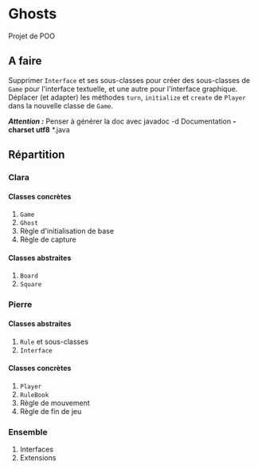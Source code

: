 # Ghosts

Projet de POO

## A faire
Supprimer `Interface` et ses sous-classes pour créer des sous-classes de `Game` pour l'interface textuelle, et une autre pour l'interface graphique.
Déplacer (et adapter) les méthodes `turn`, `initialize` et `create` de `Player` dans la nouvelle classe de `Game`.

**_Attention :_** Penser à générer la doc avec javadoc -d Documentation **-charset utf8** *.java

## Répartition

### Clara

#### Classes concrètes

1. `Game`
2. `Ghost`
3. Règle d'initialisation de base
4. Règle de capture

#### Classes abstraites

1. `Board`
2. `Square`

### Pierre

#### Classes abstraites

1. `Rule` et sous-classes
2. `Interface`

#### Classes concrètes

1. `Player`
2. `RuleBook`
3. Règle de mouvement
4. Règle de fin de jeu

### Ensemble

1. Interfaces
2. Extensions
